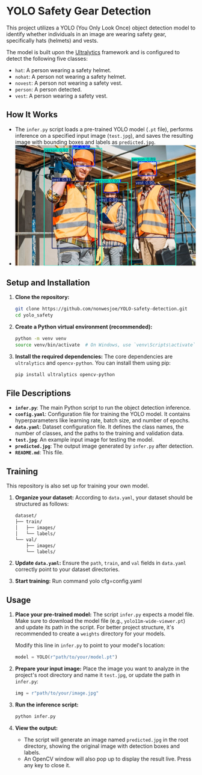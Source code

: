 # YOLO Safety Gear Detection

This project utilizes a YOLO (You Only Look Once) object detection model to identify whether individuals in an image are wearing safety gear, specifically hats (helmets) and vests.

The model is built upon the [Ultralytics](https://ultralytics.com/) framework and is configured to detect the following five classes:
- `hat`: A person wearing a safety helmet.
- `nohat`: A person not wearing a safety helmet.
- `novest`: A person not wearing a safety vest.
- `person`: A person detected.
- `vest`: A person wearing a safety vest.

## How It Works

- The `infer.py` script loads a pre-trained YOLO model (`.pt` file), performs inference on a specified input image (`test.jpg`), and saves the resulting image with bounding boxes and labels as `predicted.jpg`.
- ![showcase](./predicted.jpg)

## Setup and Installation

1.  **Clone the repository:**
    ```bash
    git clone https://github.com/nonwesjoe/YOLO-safety-detection.git
    cd yolo_safety
    ```

2.  **Create a Python virtual environment (recommended):**
    ```bash
    python -m venv venv
    source venv/bin/activate  # On Windows, use `venv\Scripts\activate`
    ```

3.  **Install the required dependencies:**
    The core dependencies are `ultralytics` and `opencv-python`. You can install them using pip:
    ```bash
    pip install ultralytics opencv-python
    ```

## File Descriptions

-   **`infer.py`**: The main Python script to run the object detection inference.
-   **`config.yaml`**: Configuration file for training the YOLO model. It contains hyperparameters like learning rate, batch size, and number of epochs.
-   **`data.yaml`**: Dataset configuration file. It defines the class names, the number of classes, and the paths to the training and validation data.
-   **`test.jpg`**: An example input image for testing the model.
-   **`predicted.jpg`**: The output image generated by `infer.py` after detection.
-   **`README.md`**: This file.

## Training

This repository is also set up for training your own model.

1.  **Organize your dataset:**
    According to `data.yaml`, your dataset should be structured as follows:
    ```
    dataset/
    ├── train/
    │   ├── images/
    │   └── labels/
    └── val/
        ├── images/
        └── labels/
    ```

2.  **Update `data.yaml`:**
    Ensure the `path`, `train`, and `val` fields in `data.yaml` correctly point to your dataset directories.

3.  **Start training:**
    Run command yolo cfg=config.yaml

## Usage

1.  **Place your pre-trained model:**
    The script `infer.py` expects a model file. Make sure to download the model file (e.g., `yolo11m-wide-viewer.pt`) and update its path in the script. For better project structure, it's recommended to create a `weights` directory for your models.

    Modify this line in `infer.py` to point to your model's location:
    ```python
    model = YOLO(r"path/to/your/model.pt")
    ```

2.  **Prepare your input image:**
    Place the image you want to analyze in the project's root directory and name it `test.jpg`, or update the path in `infer.py`:
    ```python
    img = r"path/to/your/image.jpg"
    ```

3.  **Run the inference script:**
    ```bash
    python infer.py
    ```

4.  **View the output:**
    - The script will generate an image named `predicted.jpg` in the root directory, showing the original image with detection boxes and labels.
    - An OpenCV window will also pop up to display the result live. Press any key to close it.